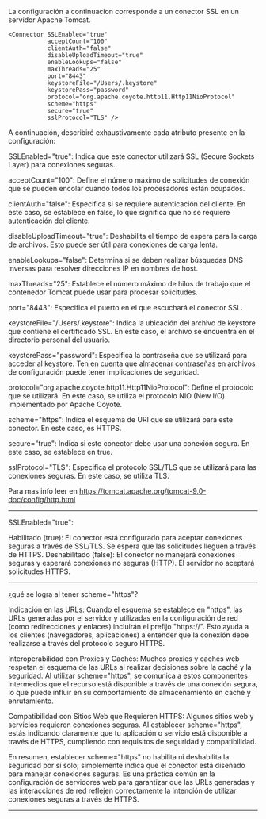 La configuración a continuacion corresponde a un conector SSL en un servidor Apache Tomcat.

```
<Connector SSLEnabled="true"
           acceptCount="100"
           clientAuth="false"
           disableUploadTimeout="true"
           enableLookups="false"
           maxThreads="25"
           port="8443"
           keystoreFile="/Users/.keystore"
           keystorePass="password"
           protocol="org.apache.coyote.http11.Http11NioProtocol"
           scheme="https"
           secure="true"
           sslProtocol="TLS" />
```

A continuación, describiré exhaustivamente cada atributo presente en la configuración:

SSLEnabled="true":
Indica que este conector utilizará SSL (Secure Sockets Layer) para conexiones seguras.

acceptCount="100":
Define el número máximo de solicitudes de conexión que se pueden encolar cuando todos los procesadores están ocupados.

clientAuth="false":
Especifica si se requiere autenticación del cliente. En este caso, se establece en false, lo que significa que no se requiere autenticación del cliente.

disableUploadTimeout="true":
Deshabilita el tiempo de espera para la carga de archivos. Esto puede ser útil para conexiones de carga lenta.

enableLookups="false":
Determina si se deben realizar búsquedas DNS inversas para resolver direcciones IP en nombres de host.

maxThreads="25":
Establece el número máximo de hilos de trabajo que el contenedor Tomcat puede usar para procesar solicitudes.

port="8443":
Especifica el puerto en el que escuchará el conector SSL.

keystoreFile="/Users/.keystore":
Indica la ubicación del archivo de keystore que contiene el certificado SSL. En este caso, el archivo se encuentra en el directorio personal del usuario.

keystorePass="password":
Especifica la contraseña que se utilizará para acceder al keystore. Ten en cuenta que almacenar contraseñas en archivos de configuración puede tener implicaciones de seguridad.

protocol="org.apache.coyote.http11.Http11NioProtocol":
Define el protocolo que se utilizará. En este caso, se utiliza el protocolo NIO (New I/O) implementado por Apache Coyote.

scheme="https":
Indica el esquema de URI que se utilizará para este conector. En este caso, es HTTPS.

secure="true":
Indica si este conector debe usar una conexión segura. En este caso, se establece en true.

sslProtocol="TLS":
Especifica el protocolo SSL/TLS que se utilizará para las conexiones seguras. En este caso, se utiliza TLS.

Para mas info leer en https://tomcat.apache.org/tomcat-9.0-doc/config/http.html

-------------------------------------------------------------------

SSLEnabled="true":

Habilitado (true): El conector está configurado para aceptar conexiones seguras a través de SSL/TLS. Se espera que las solicitudes lleguen a través de HTTPS.
Deshabilitado (false): El conector no manejará conexiones seguras y esperará conexiones no seguras (HTTP). El servidor no aceptará solicitudes HTTPS.

-------------------------------------------------------------------

¿qué se logra al tener scheme="https"?

Indicación en las URLs:
Cuando el esquema se establece en "https", las URLs generadas por el servidor y utilizadas en la configuración de red (como redirecciones y enlaces) incluirán el prefijo "https://". Esto ayuda a los clientes (navegadores, aplicaciones) a entender que la conexión debe realizarse a través del protocolo seguro HTTPS.

Interoperabilidad con Proxies y Cachés:
Muchos proxies y cachés web respetan el esquema de las URLs al realizar decisiones sobre la caché y la seguridad. Al utilizar scheme="https", se comunica a estos componentes intermedios que el recurso está disponible a través de una conexión segura, lo que puede influir en su comportamiento de almacenamiento en caché y enrutamiento.

Compatibilidad con Sitios Web que Requieren HTTPS:
Algunos sitios web y servicios requieren conexiones seguras. Al establecer scheme="https", estás indicando claramente que tu aplicación o servicio está disponible a través de HTTPS, cumpliendo con requisitos de seguridad y compatibilidad.

En resumen, establecer scheme="https" no habilita ni deshabilita la seguridad por sí solo; simplemente indica que el conector está diseñado para manejar conexiones seguras. Es una práctica común en la configuración de servidores web para garantizar que las URLs generadas y las interacciones de red reflejen correctamente la intención de utilizar conexiones seguras a través de HTTPS.

-------------------------------------------------------------------
